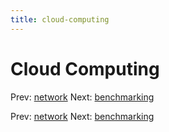 ```yaml
---
title: cloud-computing
---
```




# Cloud Computing

Prev: [network](network.md) Next:
[benchmarking](benchmarking.md)

Prev: [network](network.md) Next:
[benchmarking](benchmarking.md)
